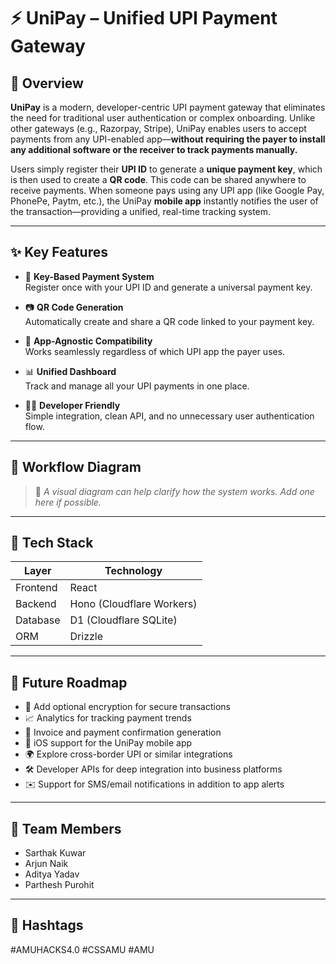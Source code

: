 # ⚡ UniPay – Unified UPI Payment Gateway

## 📌 Overview

**UniPay** is a modern, developer-centric UPI payment gateway that eliminates the need for traditional user authentication or complex onboarding. Unlike other gateways (e.g., Razorpay, Stripe), UniPay enables users to accept payments from any UPI-enabled app—**without requiring the payer to install any additional software or the receiver to track payments manually.**

Users simply register their **UPI ID** to generate a **unique payment key**, which is then used to create a **QR code**. This code can be shared anywhere to receive payments. When someone pays using any UPI app (like Google Pay, PhonePe, Paytm, etc.), the UniPay **mobile app** instantly notifies the user of the transaction—providing a unified, real-time tracking system.

---

## ✨ Key Features

- 🔑 **Key-Based Payment System**  
  Register once with your UPI ID and generate a universal payment key.

- 📷 **QR Code Generation**  
  Automatically create and share a QR code linked to your payment key.

- 📱 **App-Agnostic Compatibility**  
  Works seamlessly regardless of which UPI app the payer uses.

- 📊 **Unified Dashboard**  
  Track and manage all your UPI payments in one place.

- 👨‍💻 **Developer Friendly**  
  Simple integration, clean API, and no unnecessary user authentication flow.

---

## 🔁 Workflow Diagram

> 📌 _A visual diagram can help clarify how the system works. Add one here if possible._


---

## 🧰 Tech Stack

| Layer       | Technology                  |
|-------------|------------------------------|
| Frontend    | React                        |
| Backend     | Hono (Cloudflare Workers)    |
| Database    | D1 (Cloudflare SQLite)       |
| ORM         | Drizzle                      |


---

## 🚀 Future Roadmap

- 🔐 Add optional encryption for secure transactions  
- 📈 Analytics for tracking payment trends  
- 🧾 Invoice and payment confirmation generation  
- 📱 iOS support for the UniPay mobile app  
- 🌍 Explore cross-border UPI or similar integrations  
- 🛠 Developer APIs for deep integration into business platforms  
- ✉️ Support for SMS/email notifications in addition to app alerts  

---

## 👥 Team Members

- Sarthak Kuwar
- Arjun Naik
- Aditya Yadav  
- Parthesh Purohit  

---

## 🔖 Hashtags

#AMUHACKS4.0 #CSSAMU #AMU

